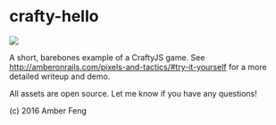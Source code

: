 # crafty-hello

![](https://s3.amazonaws.com/f.cl.ly/items/2b351S442C27292w2F23/Screen%20Shot%202016-04-23%20at%2011.57.46%20PM.png?v=fc65aa23)

A short, barebones example of a CraftyJS game. See http://amberonrails.com/pixels-and-tactics/#try-it-yourself for a more detailed writeup and demo.

All assets are open source. Let me know if you have any questions!

(c) 2016 Amber Feng
